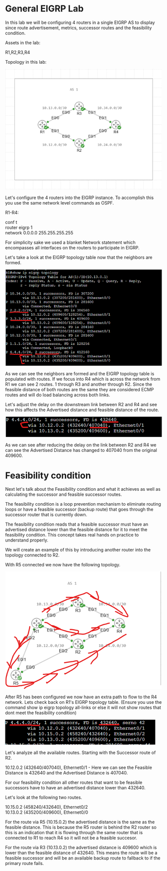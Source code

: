 # General EIGRP Lab

In this lab we will be configuring 4 routers in a single EIGRP AS to display since route advertisement, metrics, successor routes and the feasibility condition.

Assets in the lab:

R1,R2,R3,R4

Topology in this lab:

![Topology](Images/Topology.png)

Let's configure the 4 routers into the EIGRP instance. To accomplish this you use the same network level commands as OSPF.

R1-R4:

conf t  
router eigrp 1  
network 0.0.0.0 255.255.255.255  

For simplicity sake we used a blanket Network statement which encompasses all interfaces on the routers to participate in EIGRP.

Let's take a look at the EIGRP topology table now that the neighbors are formed. 

![R1-EIGRP-Topology](Images/R1-EIGRP-Topology.png)

As we can see the neighbors are formed and the EIGRP topology table is populated with routes. If we focus into R4 which is across the network from R1 we can see 2 routes. 1 through R3 and another through R2. Since the feasible distance of both routes are the same they are considered ECMP routes and will do load balancing across both links.

Let's adjust the delay on the downstream link between R2 and R4 and see how this affects the Advertised distance and feasible distance of the route.

![R1-EIGRP-AD](Images/R1-EIGRP-AD.png)

As we can see after reducing the delay on the link between R2 and R4 we can see the Advertised Distance has changed to 407040 from the original 409600.

# Feasibility condition

Next let's talk about the Feasibility condition and what it achieves as well as calculating the successor and feasible successor routes.

The feasibility condition is a loop prevention mechanism to eliminate routing loops or have a feasible successor (backup route) that goes through the successor router that is currently down.

The feasibility condition reads that a feasible successor must have an advertised distance lower than the feasible distance for it to meet the feasibility condition. This concept takes real hands on practice to understand properly.

We will create an example of this by introducing another router into the topology connected to R2.

With R5 connected we now have the following topology.

![R5-Topology](Images/R5-Topology.png)

After R5 has been configured we now have an extra path to flow to the R4 network. Lets check back on R1's EIGRP topology table. (Ensure you use the command show ip eigrp topology all-links or else it will not show routes that dont meet the feasibility condition)

![R1-All-Links](Images/R1-All-Links.png)

Let's analyze all the available routes. Starting with the Successor route of R2.

10.12.0.2 (432640/407040), Ethernet0/1 - Here we can see the Feasible Distance is 432640 and the Advertised Distance is 407040. 

For our feasibility condition all other routes that want to be feasible successors have to have an advertised distance lower than 432640.

Let's look at the following two routes.

10.15.0.2 (458240/432640), Ethernet0/2  
10.13.0.2 (435200/409600), Ethernet0/0

For the route via R5 (10.15.0.2) the advertised distance is the same as the feasible distance. This is because the R5 router is behind the R2 router so this is an indication that it is flowing through the same router that is connected to R1 to reach R4 so it will not be a feasible succesor.

For the route via R3 (10.13.0.2) the advertised distance is 409600 which is lower than the feasible distance of 432640. This means the route will be a feasible successor and will be an available backup route to fallback to if the primary route fails.